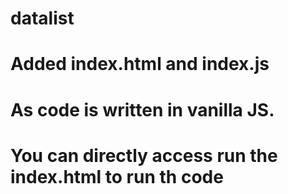 # datalist
# Added index.html and index.js
# As code is written in vanilla JS. 
# You can directly access run the index.html to run th code
